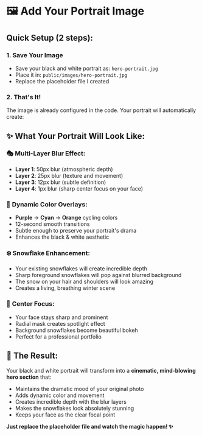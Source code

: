 # 🖼️ Add Your Portrait Image

## Quick Setup (2 steps):

### 1. Save Your Image

- Save your black and white portrait as: `hero-portrait.jpg`
- Place it in: `public/images/hero-portrait.jpg`
- Replace the placeholder file I created

### 2. That's It!

The image is already configured in the code. Your portrait will automatically create:

## ✨ What Your Portrait Will Look Like:

### 🎭 **Multi-Layer Blur Effect:**

- **Layer 1**: 50px blur (atmospheric depth)
- **Layer 2**: 25px blur (texture and movement)
- **Layer 3**: 12px blur (subtle definition)
- **Layer 4**: 1px blur (sharp center focus on your face)

### 🌈 **Dynamic Color Overlays:**

- **Purple** → **Cyan** → **Orange** cycling colors
- 12-second smooth transitions
- Subtle enough to preserve your portrait's drama
- Enhances the black & white aesthetic

### ❄️ **Snowflake Enhancement:**

- Your existing snowflakes will create incredible depth
- Sharp foreground snowflakes will pop against blurred background
- The snow on your hair and shoulders will look amazing
- Creates a living, breathing winter scene

### 🎯 **Center Focus:**

- Your face stays sharp and prominent
- Radial mask creates spotlight effect
- Background snowflakes become beautiful bokeh
- Perfect for a professional portfolio

## 🚀 The Result:

Your black and white portrait will transform into a **cinematic, mind-blowing hero section** that:

- Maintains the dramatic mood of your original photo
- Adds dynamic color and movement
- Creates incredible depth with the blur layers
- Makes the snowflakes look absolutely stunning
- Keeps your face as the clear focal point

**Just replace the placeholder file and watch the magic happen! ✨**

